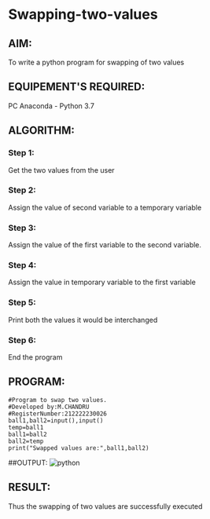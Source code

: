 # Swapping-two-values
## AIM:
To write a python program for swapping of two values
## EQUIPEMENT'S REQUIRED: 
PC
Anaconda - Python 3.7
## ALGORITHM: 
### Step 1:
Get the two values from the user
### Step 2: 
Assign the value of second variable to a temporary variable 
### Step 3: 
Assign the value of the first variable to the second variable.
### Step 4:  
Assign the value in temporary variable to the first variable
### Step 5: 
Print both the values it would be interchanged
### Step 6: 
End the program
## PROGRAM:
```
#Program to swap two values.
#Developed by:M.CHANDRU
#RegisterNumber:212222230026
ball1,ball2=input(),input()
temp=ball1
ball1=ball2
ball2=temp
print("Swapped values are:",ball1,ball2)
```
##OUTPUT:
![python](https://user-images.githubusercontent.com/119393023/224730445-111fafbb-5d96-4d61-90ae-057797a54304.png)

## RESULT:
Thus the swapping of two values are successfully executed



